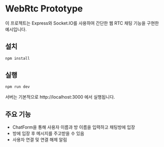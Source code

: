 # WebRtc Prototype

이 프로젝트는 Express와 Socket.IO를 사용하여 간단한 웹 RTC 채팅 기능을 구현한 예시입니다.

## 설치

```bash
npm install
```

## 실행

```bash
npm run dev
```

서버는 기본적으로 http://localhost:3000 에서 실행됩니다.

## 주요 기능

- ChatForm을 통해 사용자 이름과 방 이름을 입력하고 채팅방에 입장
- 방에 입장 후 메시지를 주고받을 수 있음
- 사용자 연결 및 연결 해제 알림
